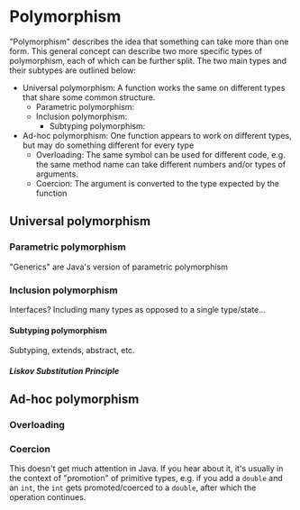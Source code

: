 # Polymorphism

"Polymorphism" describes the idea that something can take more than one form.
This general concept can describe two more specific types of polymorphism, each
of which can be further split. The two main types and their subtypes are
outlined below:

  - Universal polymorphism: A function works the same on different types that
    share some common structure.
    - Parametric polymorphism:
    - Inclusion polymorphism:
      - Subtyping polymorphism:
  - Ad-hoc polymorphism: One function appears to work on different types, but
    may do something different for every type
    - Overloading: The same symbol can be used for different code, e.g. the same
      method name can take different numbers and/or types of arguments.
    - Coercion: The argument is converted to the type expected by the function

## Universal polymorphism

### Parametric polymorphism

"Generics" are Java's version of parametric polymorphism

### Inclusion polymorphism

Interfaces? Including many types as opposed to a single type/state...

#### Subtyping polymorphism

Subtyping, extends, abstract, etc.

##### Liskov Substitution Principle

## Ad-hoc polymorphism

### Overloading

### Coercion

This doesn't get much attention in Java. If you hear about it, it's usually in
the context of "promotion" of primitive types, e.g. if you add a `double` and an
`int`, the `int` gets promoted/coerced to a `double`, after which the operation
continues.
